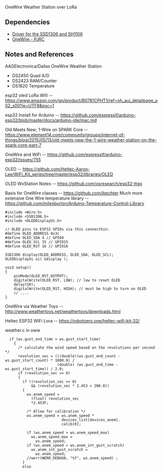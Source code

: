 OneWire Weather Station over LoRa

## Dependencies

* [Driver for the SSD1306 and SH1106](https://github.com/ThingPulse/esp8266-oled-ssd1306)
* [OneWire - PJRC](https://www.pjrc.com/teensy/td_libs_OneWire.html)

## Notes and References

AAGElectronica/Dallas OneWire Weather Station

* DS2450 Quad A/D
* DS2423 RAM/Counter
* DS1820 Temperature


esp32 oled LoRa Wifi -- https://www.amazon.com/gp/product/B0781CPHT1/ref=oh_aui_detailpage_o02_s00?ie=UTF8&psc=1

esp32 Install for Arduino -- https://github.com/espressif/arduino-esp32/blob/master/docs/arduino-ide/mac.md

Old Meets New; 1-Wire on SPARK Core -- https://www.element14.com/community/groups/internet-of-things/blog/2015/05/13/old-meets-new-the-1-wire-weather-station-on-the-spark-core-part-7

OneWire and WiFi -- https://github.com/espressif/arduino-esp32/issues/755

OLED -- https://github.com/Heltec-Aaron-Lee/WiFi_Kit_series/tree/master/esp32/libraries/OLED

OLED WxStation Notes -- https://github.com/osresearch/esp32-ttgo

Basis for OneWire classes -- https://github.com/jbechter
Much more extensive One Wire temperature library -- https://github.com/milesburton/Arduino-Temperature-Control-Library

```
#include <Wire.h>
#include <SSD1306.h> 
#include <OLEDDisplayUi.h>

// OLED pins to ESP32 GPIOs via this connecthin:
#define OLED_ADDRESS 0x3c
#define OLED_SDA 4 // GPIO4
#define OLED_SCL 15 // GPIO15
#define OLED_RST 16 // GPIO16

SSD1306 display(OLED_ADDRESS, OLED_SDA, OLED_SCL);
OLEDDisplayUi ui( &display );

void setup()
{
	pinMode(OLED_RST,OUTPUT);
	digitalWrite(OLED_RST, LOW); // low to reset OLED
	delay(50); 
	digitalWrite(OLED_RST, HIGH); // must be high to turn on OLED
	// ....
}
```

OneWire via Weather Toys -- http://www.weathertoys.net/weathertoys/downloads.html

Heltec ESP32 WiFi Lora -- https://robotzero.one/heltec-wifi-kit-32/



weather.c in oww
```
  if (ws.gust_end_time > ws.gust_start_time)
    {
      /* calculate the wind speed based on the revolutions per second */
      revolution_sec = (((double)(ws.gust_end_count - ws.gust_start_count) * 1000.0) /
                        (double) (ws.gust_end_time - ws.gust_start_time)) / 2.0;
      if (revolution_sec >= 0)
      {
        if ((revolution_sec >= 0)
            && (revolution_sec * 2.453 < 200.0))
        {
          ws.anem_speed =
            (float) revolution_sec
            *2.453F;

          /* Allow for calibration */
          ws.anem_speed = ws.anem_speed *
                          devices_list[devices_anem].
                          calib[0];

          if (ws.anem_speed > ws.anem_speed_max)
            ws.anem_speed_max =
              ws.anem_speed;
          if (ws.anem_speed > ws.anem_int_gust_scratch)
            ws.anem_int_gust_scratch =
              ws.anem_speed;
          //werr(WERR_DEBUG0, "%f", ws.anem_speed) ;
        }
        else
```
